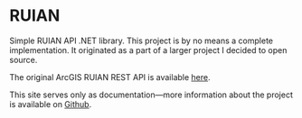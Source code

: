 # RUIAN
Simple RUIAN API .NET library. This project is by no means a complete implementation. It originated as a part of a larger project I decided to open source.

The original ArcGIS RUIAN REST API is available [here](https://ags.cuzk.cz/arcgis/rest/services/RUIAN).

This site serves only as documentation—more information about the project is available on [Github](https://github.com/KrystofS/RUIAN).